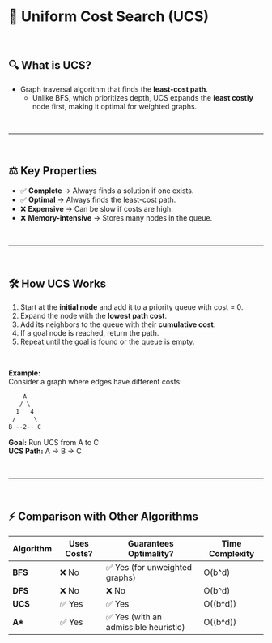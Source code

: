# 🌟 Uniform Cost Search (UCS)  

<br>

## 🔍 **What is UCS?**  
- Graph traversal algorithm that finds the **least-cost path**. 
    - Unlike BFS, which prioritizes depth, UCS expands the **least costly** node first, making it optimal for weighted graphs.  

<br>

---
<br>

## ⚖ **Key Properties**  
- ✅ **Complete** → Always finds a solution if one exists.  
- ✅ **Optimal** → Always finds the least-cost path.  
- ❌ **Expensive** → Can be slow if costs are high.  
- ❌ **Memory-intensive** → Stores many nodes in the queue.  

<br>

---
<br>

## 🛠 **How UCS Works**  
1. Start at the **initial node** and add it to a priority queue with cost = 0.  
2. Expand the node with the **lowest path cost**.  
3. Add its neighbors to the queue with their **cumulative cost**.  
4. If a goal node is reached, return the path.  
5. Repeat until the goal is found or the queue is empty.

<br>

**Example:**  
Consider a graph where edges have different costs:  

```css
    A
   / \
  1   4
 /     \
B --2-- C

```
**Goal:** Run UCS from A to C
<br>
**UCS Path:** A → B → C 

<br>

---

<br>

## ⚡ **Comparison with Other Algorithms**  

| Algorithm | Uses Costs? | Guarantees Optimality? | Time Complexity |
|-----------|------------|------------------------|-----------------|
| **BFS**  | ❌ No  | ✅ Yes (for unweighted graphs) | O(b^d) |
| **DFS**  | ❌ No  | ❌ No  | O(b^d) |
| **UCS**  | ✅ Yes | ✅ Yes | O((b^d)) |
| **A\***  | ✅ Yes | ✅ Yes (with an admissible heuristic) | O((b^d)) |

